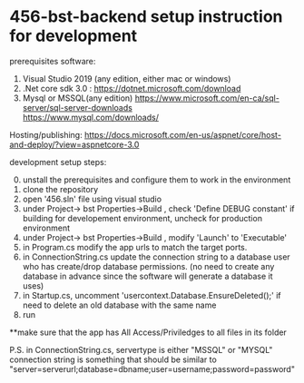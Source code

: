 # 456-bst-backend setup instruction for development

prerequisites software:
1.  Visual Studio 2019 (any edition, either mac or windows)
2.  .Net core sdk 3.0 : https://dotnet.microsoft.com/download
3.  Mysql or MSSQL(any edition) 
    https://www.microsoft.com/en-ca/sql-server/sql-server-downloads  
    https://www.mysql.com/downloads/


Hosting/publishing:
https://docs.microsoft.com/en-us/aspnet/core/host-and-deploy/?view=aspnetcore-3.0

development setup steps:

0. unstall the prerequisites and configure them to work in the environment
1. clone the repository
2. open '456.sln' file using visual studio
3. under Project-> bst Properties->Build , check 'Define DEBUG constant' if building for developement environment, uncheck for production environment
4. under Project-> bst Properties->Build , modify 'Launch' to 'Executable'
5. in Program.cs modify the app urls to match the target ports.
6. in ConnectionString.cs update the connection string to a database user who has create/drop database permissions. 
    (no need to create any database in advance since the software will generate a database it uses)
7. in Startup.cs, uncomment 'usercontext.Database.EnsureDeleted();' if need to delete an old database with the same name
8. run

**make sure that the app has All Access/Priviledges to all files in its folder

P.S.
 in ConnectionString.cs, 
 servertype is either "MSSQL" or "MYSQL"
 connection string is something that should be similar to "server=serverurl;database=dbname;user=username;password=password"

   
